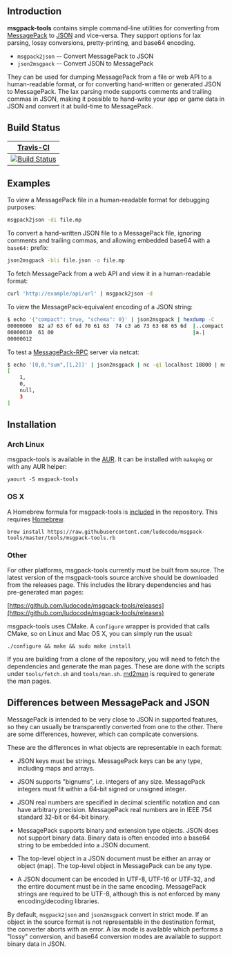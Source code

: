 
## Introduction

**msgpack-tools** contains simple command-line utilities for converting from [MessagePack](http://msgpack.org/) to [JSON](http://json.org/) and vice-versa. They support options for lax parsing, lossy conversions, pretty-printing, and base64 encoding.

- `msgpack2json` -- Convert MessagePack to JSON
- `json2msgpack` -- Convert JSON to MessagePack

They can be used for dumping MessagePack from a file or web API to a human-readable format, or for converting hand-written or generated JSON to MessagePack. The lax parsing mode supports comments and trailing commas in JSON, making it possible to hand-write your app or game data in JSON and convert it at build-time to MessagePack.

## Build Status

| [Travis-CI](https://travis-ci.org/) |
| :-------: |
| [![Build Status](https://travis-ci.org/ludocode/msgpack-tools.svg?branch=master)](https://travis-ci.org/ludocode/msgpack-tools/branches) |

## Examples

To view a MessagePack file in a human-readable format for debugging purposes:

```bash
msgpack2json -di file.mp
```

To convert a hand-written JSON file to a MessagePack file, ignoring comments and trailing commas, and allowing embedded base64 with a `base64:` prefix:

```bash
json2msgpack -bli file.json -o file.mp
```

To fetch MessagePack from a web API and view it in a human-readable format:

```bash
curl 'http://example/api/url' | msgpack2json -d
```

To view the MessagePack-equivalent encoding of a JSON string:

```bash
$ echo '{"compact": true, "schema": 0}' | json2msgpack | hexdump -C
00000000  82 a7 63 6f 6d 70 61 63  74 c3 a6 73 63 68 65 6d  |..compact..schem|
00000010  61 00                                             |a.|
00000012
```

To test a [MessagePack-RPC](https://github.com/msgpack-rpc/msgpack-rpc) server via netcat:

```bash
$ echo '[0,0,"sum",[1,2]]' | json2msgpack | nc -q1 localhost 18800 | msgpack2json -d
[
    1,
    0,
    null,
    3
]
```

## Installation

### Arch Linux

msgpack-tools is available in the [AUR](https://aur.archlinux.org/packages/msgpack-tools/). It can be installed with `makepkg` or with any AUR helper:

    yaourt -S msgpack-tools

### OS X

A Homebrew formula for msgpack-tools is [included](https://github.com/ludocode/msgpack-tools/blob/master/tools/msgpack-tools.rb) in the repository. This requires [Homebrew](http://brew.sh/).

    brew install https://raw.githubusercontent.com/ludocode/msgpack-tools/master/tools/msgpack-tools.rb

### Other

For other platforms, msgpack-tools currently must be built from source. The latest version of the msgpack-tools source archive should be downloaded from the releases page. This includes the library dependencies and has pre-generated man pages:

[https://github.com/ludocode/msgpack-tools/releases](https://github.com/ludocode/msgpack-tools/releases)

msgpack-tools uses CMake. A `configure` wrapper is provided that calls CMake, so on Linux and Mac OS X, you can simply run the usual:

    ./configure && make && sudo make install

If you are building from a clone of the repository, you will need to fetch the dependencies and generate the man pages. These are done with the scripts under `tools/fetch.sh` and `tools/man.sh`. [md2man](https://github.com/sunaku/md2man) is required to generate the man pages.

## Differences between MessagePack and JSON

MessagePack is intended to be very close to JSON in supported features, so they can usually be transparently converted from one to the other. There are some differences, however, which can complicate conversions.

These are the differences in what objects are representable in each format:

- JSON keys must be strings. MessagePack keys can be any type, including maps and arrays.

- JSON supports "bignums", i.e. integers of any size. MessagePack integers must fit within a 64-bit signed or unsigned integer.

- JSON real numbers are specified in decimal scientific notation and can have arbitrary precision. MessagePack real numbers are in IEEE 754 standard 32-bit or 64-bit binary.

- MessagePack supports binary and extension type objects. JSON does not support binary data. Binary data is often encoded into a base64 string to be embedded into a JSON document.

- The top-level object in a JSON document must be either an array or object (map). The top-level object in MessagePack can be any type.

- A JSON document can be encoded in UTF-8, UTF-16 or UTF-32, and the entire document must be in the same encoding. MessagePack strings are required to be UTF-8, although this is not enforced by many encoding/decoding libraries.

By default, `msgpack2json` and `json2msgpack` convert in strict mode. If an object in the source format is not representable in the destination format, the converter aborts with an error. A lax mode is available which performs a "lossy" conversion, and base64 conversion modes are available to support binary data in JSON.
